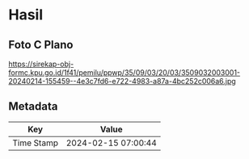 # Hasil

## Foto C Plano

https://sirekap-obj-formc.kpu.go.id/1f41/pemilu/ppwp/35/09/03/20/03/3509032003001-20240214-155459--4e3c7fd6-e722-4983-a87a-4bc252c006a6.jpg


## Metadata

| Key        | Value               |
| ---------- | ------------------- |
| Time Stamp | 2024-02-15 07:00:44 |



